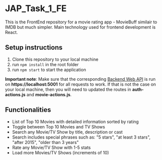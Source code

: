 # JAP_Task_1_FE

This is the FrontEnd repository for a movie rating app - MovieBuff similair to IMDB but much simpler. Main technology used for frontend development is React.

## Setup instructions

1. Clone this repository to your local machine
2. run `npm install` in the root folder
3. run `npm start` to start the application

**Important note**: Make sure that the corresponding [Backend Web API](https://github.com/farisde/JAP_TASK_1_WEB_API) is run on **https://localhost:5001** for all requests to work. If that is not the case on your local machine, then you will need to updated the routes in **auth-actions.js** and **movie-actions.js**.

## Functionalities

- List of Top 10 Movies with detailed information sorted by rating
- Toggle between Top 10 Movies and TV Shows
- Search any Movie/TV Show by title, description or cast
- Search includes special phrases such as: "5 stars", "at least 3 stars", "after 2015", "older than 3 years"
- Rate any Movie/TV Show with 1-5 stats
- Load more Movies/TV Shows (increments of 10)
